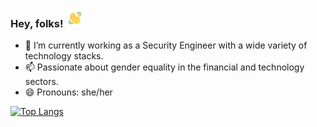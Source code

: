 ### Hey, folks! <img src="https://raw.githubusercontent.com/theliddler/theliddler/master/wave.gif" width="30px">

- 🔭 I’m currently working as a Security Engineer with a wide variety of technology stacks.
- 📫 Passionate about gender equality in the financial and technology sectors.
- 😄 Pronouns: she/her

[![Top Langs](https://github-readme-stats.vercel.app/api/top-langs/?username=theliddler&theme=gotham&layout=compact)](https://github.com/anuraghazra/github-readme-stats)
